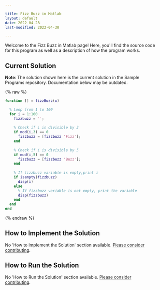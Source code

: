 ```yaml
---

title: Fizz Buzz in Matlab
layout: default
date: 2022-04-28
last-modified: 2022-04-30

---
```


Welcome to the Fizz Buzz in Matlab page! Here, you'll find the source code for this program as well as a description of how the program works.

## Current Solution

**Note**: The solution shown here is the current solution in the Sample Programs repository. Documentation below may be outdated.

{% raw %}

```Matlab
function [] = fizzBuzz(x)

  % Loop from 1 to 100
  for i = 1:100
    fizzbuzz = '';
    
    % Check if i is divisible by 3
    if mod(i,3) == 0
      fizzbuzz = [fizzbuzz 'Fizz'];
    end
    
    % Check if i is divisible by 5
    if mod(i,5) == 0
      fizzbuzz = [fizzbuzz 'Buzz'];
    end
    
    % If fizzbuzz variable is empty,print i
    if isempty(fizzbuzz)
      disp(i)
    else
      % If fizzbuzz variable is not empty, print the variable
      disp(fizzbuzz)
    end
  end
end
```

{% endraw %}

## How to Implement the Solution

No 'How to Implement the Solution' section available. [Please consider contributing](https://github.com/TheRenegadeCoder/sample-programs-website).

## How to Run the Solution

No 'How to Run the Solution' section available. [Please consider contributing](https://github.com/TheRenegadeCoder/sample-programs-website).